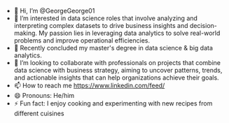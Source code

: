 - 👋 Hi, I’m @GeorgeGeorge01
- 👀 I’m interested in data science roles that involve analyzing and interpreting complex datasets to drive business insights and decision-making. My passion lies in leveraging data analytics to solve real-world problems and improve operational efficiencies.
- 🌱 Recently concluded my master's degree in data science & big data analytics.
- 💞️ I’m looking to collaborate with professionals on projects that combine data science with business strategy, aiming to uncover patterns, trends, and actionable insights that can help organizations achieve their goals.
- 📫 How to reach me https://www.linkedin.com/feed/
- 😄 Pronouns: He/him
- ⚡ Fun fact: I enjoy cooking and experimenting with new recipes from different cuisines

<!---
GeorgeGeorge01/GeorgeGeorge01 is a ✨ special ✨ repository because its `README.md` (this file) appears on your GitHub profile.
You can click the Preview link to take a look at your changes.
--->
